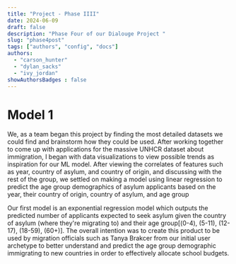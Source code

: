 ```yaml
---
title: "Project - Phase IIII"
date: 2024-06-09
draft: false
description: "Phase Four of our Dialouge Project "
slug: "phase4post"
tags: ["authors", "config", "docs"]
authors:
  - "carson_hunter"
  - "dylan_sacks"
  - "ivy_jordan"
showAuthorsBadges : false
---
```

# Model 1
We, as a team began this project by finding the most detailed datasets we could find and brainstorm how they could be used. After working together to come up with applications for the massive UNHCR dataset about immigration, I began with data visualizations to view possible trends as inspiration for our ML model. After viewing the correlates of features such as year, country of asylum, and country of origin, and discussing with the rest of the group, we settled on making a model using linear regression to predict the age group demographics of asylum applicants based on the year, their country of origin, country of asylum, and age group

Our first model is an exponential regression model which outputs the predicted number of applicants expected to seek asylum given the country of asylum (where they're migrating to) and their age group[(0-4), (5-11), (12-17), (18-59), (60+)]. The overall intention was to create this product to be used by migration officials such as Tanya Brakcer from our initial user archetype to better understand and predict the age group demographic immigrating to new countries in order to effectively allocate school budgets. 